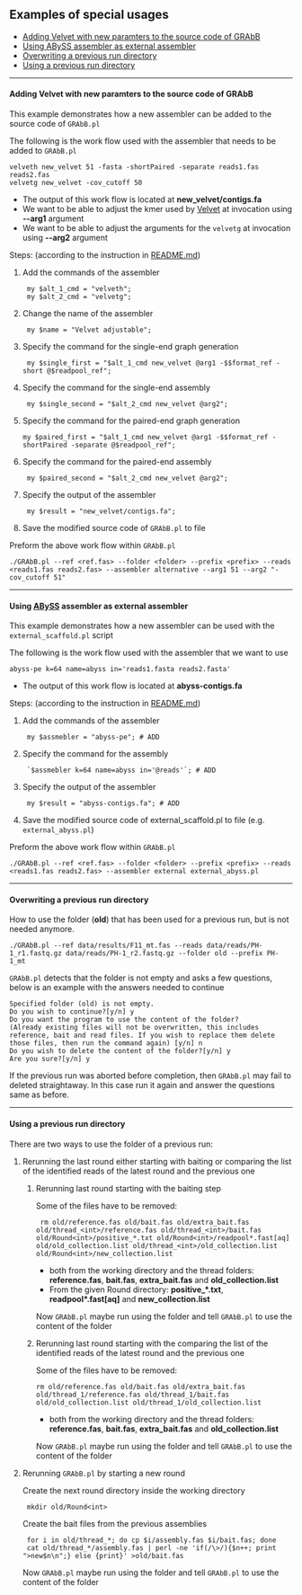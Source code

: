 Examples of special usages
----------------------
- [Adding Velvet with new paramters to the source code of GRAbB](#adding-velvet-with-new-paramters-to-the-source-code-of-grabb)
- [Using ABySS assembler as external assembler](#using-abyss-assembler-as-external-assembler)
- [Overwriting a previous run directory](#overwriting-a-previous-run-directory)
- [Using a previous run directory](#using-a-previous-run-directory)



----------------------
#### Adding Velvet with new paramters to the source code of GRAbB

This example demonstrates how a new assembler can be added to the source code of `GRAbB.pl`

The following is the work flow used with the assembler that needs to be added to `GRAbB.pl`

    velveth new_velvet 51 -fasta -shortPaired -separate reads1.fas reads2.fas
    velvetg new_velvet -cov_cutoff 50

- The output of this work flow is located at **new_velvet/contigs.fa**
- We want to be able to adjust the kmer used by [Velvet](https://www.ebi.ac.uk/%7Ezerbino/velvet/) at invocation using **--arg1** argument
- We want to be able to adjust the arguments for the `velvetg` at invocation using **--arg2** argument

Steps: (according to the instruction in [README.md](README.md#adding-to-the-source-code-of-grabb))

1. Add the commands of the assembler

        my $alt_1_cmd = "velveth";
        my $alt_2_cmd = "velvetg";

2. Change the name of the assembler

        my $name = "Velvet adjustable";

3. Specify the command for the single-end graph generation

        my $single_first = "$alt_1_cmd new_velvet @arg1 -$$format_ref -short @$readpool_ref";

4. Specify the command for the single-end assembly

        my $single_second = "$alt_2_cmd new_velvet @arg2";

5.  Specify the command for the paired-end graph generation

        my $paired_first = "$alt_1_cmd new_velvet @arg1 -$$format_ref -shortPaired -separate @$readpool_ref";

6. Specify the command for the paired-end assembly

        my $paired_second = "$alt_2_cmd new_velvet @arg2";

7. Specify the output of the assembler

        my $result = "new_velvet/contigs.fa";

8. Save the modified source code of `GRAbB.pl` to file

Preform the above work flow within `GRAbB.pl`

    ./GRAbB.pl --ref <ref.fas> --folder <folder> --prefix <prefix> --reads <reads1.fas reads2.fas> --assembler alternative --arg1 51 --arg2 "-cov_cutoff 51"


----------------------
#### Using [ABySS](http://www.bcgsc.ca/platform/bioinfo/software/abyss) assembler as external assembler

This example demonstrates how a new assembler can be used with the `external_scaffold.pl` script

The following is the work flow used with the assembler that we want to use

    abyss-pe k=64 name=abyss in='reads1.fasta reads2.fasta'

- The output of this work flow is located at **abyss-contigs.fa**

Steps: (according to the instruction in [README.md](README.md#using-external_scaffold))

1. Add the commands of the assembler

        my $assmebler = "abyss-pe"; # ADD

2. Specify the command for the assembly

        `$assmebler k=64 name=abyss in='@reads'`; # ADD

3. Specify the output of the assembler

        my $result = "abyss-contigs.fa"; # ADD

4. Save the modified source code of external_scaffold.pl to file (e.g. `external_abyss.pl`)

Preform the above work flow within `GRAbB.pl`

    ./GRAbB.pl --ref <ref.fas> --folder <folder> --prefix <prefix> --reads <reads1.fas reads2.fas> --assembler external external_abyss.pl

----------------------
#### Overwriting a previous run directory

How to use the folder (**old**) that has been used for a previous run, but is not needed anymore.

    ./GRAbB.pl --ref data/results/F11_mt.fas --reads data/reads/PH-1_r1.fastq.gz data/reads/PH-1_r2.fastq.gz --folder old --prefix PH-1_mt

`GRAbB.pl` detects that the folder is not empty and asks a few questions, below is an example with the answers needed to continue

    Specified folder (old) is not empty.
    Do you wish to continue?[y/n] y
    Do you want the program to use the content of the folder?
    (Already existing files will not be overwritten, this includes reference, bait and read files. If you wish to replace them delete those files, then run the command again) [y/n] n
    Do you wish to delete the content of the folder?[y/n] y
    Are you sure?[y/n] y

If the previous run was aborted before completion, then `GRAbB.pl` may fail to deleted straightaway. In this case run it again and answer the questions same as before.


----------------------
#### Using a previous run directory

There are two ways to use the folder of a previous run:

1. Rerunning the last round either starting with baiting or comparing the list of the identified reads of the latest round and the previous one

    1. Rerunning last round starting with the baiting step

        Some of the files have to be removed:

            rm old/reference.fas old/bait.fas old/extra_bait.fas old/thread_<int>/reference.fas old/thread_<int>/bait.fas old/Round<int>/positive_*.txt old/Round<int>/readpool*.fast[aq] old/old_collection.list old/thread_<int>/old_collection.list old/Round<int>/new_collection.list
        
        - both from the working directory and the thread folders: **reference.fas**, **bait.fas**, **extra\_bait.fas** and **old\_collection.list**
        - From the given Round directory: **positive\_\*.txt**, **readpool\*.fast\[aq\]** and **new\_collection.list**

        Now `GRAbB.pl` maybe run using the folder and tell `GRAbB.pl` to use the content of the folder

     2. Rerunning last round starting with the comparing the list of the identified   reads of the latest round and the previous one

       	Some of	the files have to be removed:
       	
       	    rm old/reference.fas old/bait.fas old/extra_bait.fas old/thread_1/reference.fas old/thread_1/bait.fas old/old_collection.list old/thread_1/old_collection.list

        - both from the working directory and the thread folders: **reference.fas**, **bait.fas**, **extra\_bait.fas** and **old_collection.list**

        Now `GRAbB.pl` maybe run using the folder and tell `GRAbB.pl` to use the content of the folder

2. Rerunning `GRAbB.pl` by starting a new round

    Create the next round directory inside the working directory

        mkdir old/Round<int>

    Create the bait files from the previous assemblies

        for i in old/thread_*; do cp $i/assembly.fas $i/bait.fas; done
        cat old/thread_*/assembly.fas | perl -ne 'if(/\>/){$n++; print ">new$n\n";} else {print}' >old/bait.fas

    Now `GRAbB.pl` maybe run using the folder and tell `GRAbB.pl` to use the content of the folder